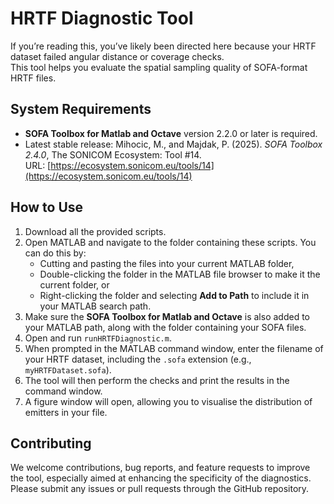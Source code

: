 # HRTF Diagnostic Tool

If you’re reading this, you’ve likely been directed here because your HRTF dataset failed angular distance or coverage checks.  
This tool helps you evaluate the spatial sampling quality of SOFA-format HRTF files.

## System Requirements

- **SOFA Toolbox for Matlab and Octave** version 2.2.0 or later is required.  
- Latest stable release: Mihocic, M., and Majdak, P. (2025). *SOFA Toolbox 2.4.0*, The SONICOM Ecosystem: Tool #14.  
  URL: [https://ecosystem.sonicom.eu/tools/14](https://ecosystem.sonicom.eu/tools/14)

## How to Use

1. Download all the provided scripts.  
2. Open MATLAB and navigate to the folder containing these scripts. You can do this by:  
   - Cutting and pasting the files into your current MATLAB folder,  
   - Double-clicking the folder in the MATLAB file browser to make it the current folder, or  
   - Right-clicking the folder and selecting **Add to Path** to include it in your MATLAB search path.  
3. Make sure the **SOFA Toolbox for Matlab and Octave** is also added to your MATLAB path, along with the folder containing your SOFA files.  
4. Open and run `runHRTFDiagnostic.m`.  
5. When prompted in the MATLAB command window, enter the filename of your HRTF dataset, including the `.sofa` extension (e.g., `myHRTFDataset.sofa`).  
6. The tool will then perform the checks and print the results in the command window.  
7. A figure window will open, allowing you to visualise the distribution of emitters in your file.

## Contributing

We welcome contributions, bug reports, and feature requests to improve the tool, especially aimed at enhancing the specificity of the diagnostics.  
Please submit any issues or pull requests through the GitHub repository.
